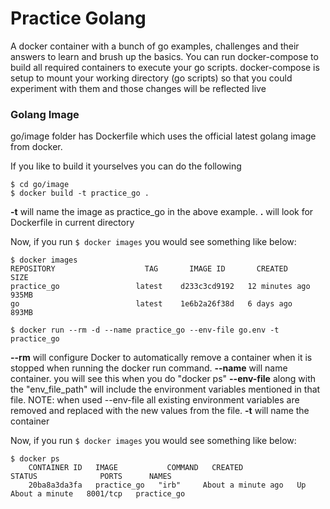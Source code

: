 # Practice Golang

A docker container with a bunch of go examples, challenges and their answers to learn and brush up the basics.
You can run docker-compose to build all required containers to execute your go scripts.
docker-compose is setup to mount your working directory (go scripts) so that you could experiment with them and those changes will be reflected live

### Golang Image

go/image folder has Dockerfile which uses the official latest golang image from docker.

If you like to build it yourselves you can do the following

```
$ cd go/image
$ docker build -t practice_go .
```

**-t** will name the image as practice_go in the above example.
**.** will look for Dockerfile in current directory

Now, if you run `$ docker images` you would see something like below:

```
$ docker images
REPOSITORY                    TAG       IMAGE ID       CREATED          SIZE
practice_go                 latest    d233c3cd9192   12 minutes ago   935MB
go                          latest    1e6b2a26f38d   6 days ago       893MB
```

```
$ docker run --rm -d --name practice_go --env-file go.env -t practice_go
```

**--rm** will configure Docker to automatically remove a container when it is stopped when running the docker run command.
**--name** will name container. you will see this when you do "docker ps"
**--env-file** along with the "env_file_path" will include the environment variables mentioned in that file. NOTE: when used --env-file all existing environment variables are removed and replaced with the new values from the file.
**-t** will name the container

Now, if you run `$ docker images` you would see something like below:

```
$ docker ps
    CONTAINER ID   IMAGE           COMMAND   CREATED              STATUS              PORTS      NAMES
    20ba8a3da3fa   practice_go   "irb"     About a minute ago   Up About a minute   8001/tcp   practice_go
```

